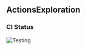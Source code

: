 
## ActionsExploration

### CI Status

![Testing](https://github.com/bjcoleman/ActionsExploration/actions/workflows/run_tests.yml/badge.svg)


